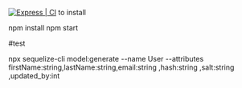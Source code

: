 [![Express | CI](https://github.com/JordanRoboGarden/Money_Bags/actions/workflows/express.js.yml/badge.svg)](https://github.com/JordanRoboGarden/Money_Bags/actions/workflows/express.js.yml)
to install 

npm install
npm start

#test


npx sequelize-cli model:generate --name User --attributes firstName:string,lastName:string,email:string ,hash:string ,salt:string ,updated_by:int
